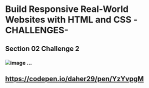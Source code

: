 # Build Responsive Real-World Websites with HTML and CSS -CHALLENGES-

## Section 02 Challenge 2

### ![image](https://user-images.githubusercontent.com/81594456/177130018-5133f1eb-d156-45be-9867-77502f0702db.png) ...
## https://codepen.io/daher29/pen/YzYvpgM

